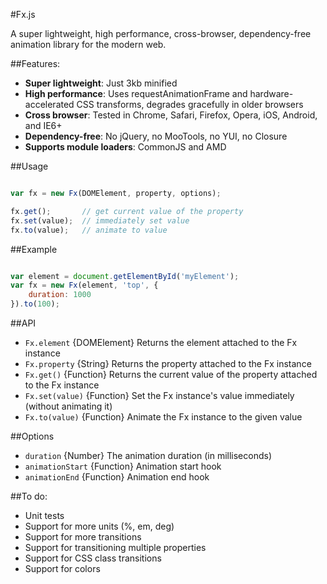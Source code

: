 #Fx.js

A super lightweight, high performance, cross-browser, dependency-free animation library for the modern web.

##Features:

- **Super lightweight**: Just 3kb minified
- **High performance**: Uses requestAnimationFrame and hardware-accelerated CSS transforms, degrades gracefully in older browsers
- **Cross browser**: Tested in Chrome, Safari, Firefox, Opera, iOS, Android, and IE6+
- **Dependency-free**: No jQuery, no MooTools, no YUI, no Closure
- **Supports module loaders**: CommonJS and AMD

##Usage

```javascript

var fx = new Fx(DOMElement, property, options);

fx.get();		// get current value of the property
fx.set(value);	// immediately set value
fx.to(value);	// animate to value
```

##Example

```javascript

var element = document.getElementById('myElement');
var fx = new Fx(element, 'top', {
	duration: 1000
}).to(100);
```

##API

- `Fx.element` {DOMElement} Returns the element attached to the Fx instance
- `Fx.property` {String} Returns the property attached to the Fx instance
- `Fx.get()` {Function} Returns the current value of the property attached to the Fx instance
- `Fx.set(value)` {Function} Set the Fx instance's value immediately (without animating it)
- `Fx.to(value)` {Function} Animate the Fx instance to the given value

##Options

- `duration` {Number} The animation duration (in milliseconds)
- `animationStart` {Function} Animation start hook
- `animationEnd` {Function} Animation end hook

##To do:

- Unit tests
- Support for more units (%, em, deg)
- Support for more transitions
- Support for transitioning multiple properties
- Support for CSS class transitions
- Support for colors